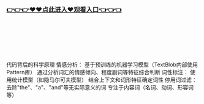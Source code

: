 ### [👉👉👉♥♥点此进入♥观看入口👈👈👈](http://a.d44k.cc/jizz.html)
<br></br><br></br><br></br>
代码背后的科学原理
情感分析：
基于预训练的机器学习模型（TextBlob内部使用Pattern库）
通过分析词汇的情感倾向、程度副词等特征综合判断
词性标注：
使用统计模型（如隐马尔可夫模型）
结合上下文和词形特征确定词性
停用词过滤：
去除"the"、"a"、"and"等无实际意义的词
专注于内容词（名词、动词、形容词等）
